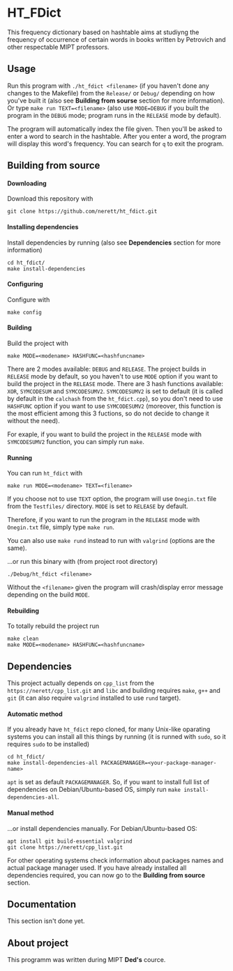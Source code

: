 # HT_FDict
This frequency dictionary based on hashtable aims at studiyng the frequency of occurrence of certain words in books written by Petrovich and other respectable MIPT professors.

## Usage
Run this program with `./ht_fdict <filename>` (if you haven't done any changes to the Makefile) from the `Release/` or `Debug/` depending on how you've built it (also see __Building from sourse__ section for more information). Or type `make run TEXT=<filename>` (also use `MODE=DEBUG` if you built the program in the `DEBUG` mode; program runs in the `RELEASE` mode by default).

The program will automatically index the file given. Then you'll be asked to enter a word to search in the hashtable. After you enter a word, the program will display this word's frequency. You can search for `q` to exit the program.

## Building from source
#### Downloading
Download this repository with

```
git clone https://github.com/nerett/ht_fdict.git
```

#### Installing dependencies
Install dependencies by running (also see __Dependencies__ section for more information)

```
cd ht_fdict/
make install-dependencies
```

#### Configuring
Configure with

```
make config
```

#### Building
Build the project with

```
make MODE=<modename> HASHFUNC=<hashfuncname>
```

There are 2 modes available: `DEBUG` and `RELEASE`. The project builds in `RELEASE` mode by default, so you haven't to use `MODE` option if you want to build the project in the `RELEASE` mode.
There are 3 hash functions available: `XOR`, `SYMCODESUM` and `SYMCODESUMV2`. `SYMCODESUMV2` is set to default (it is called by default in the `calchash` from the `ht_fdict.cpp`), so you don't need to use `HASHFUNC` option if you want to use `SYMCODESUMV2` (moreover, this function is the most efficient among this 3 fuctions, so do not decide to change it without the need).

For exaple, if you want to build the project in the `RELEASE` mode with `SYMCODESUMV2` function, you can simply run `make`.

#### Running
You can run `ht_fdict` with

```
make run MODE=<modename> TEXT=<filename>
```

If you choose not to use `TEXT` option, the program will use `Onegin.txt` file from the `Testfiles/` directory.
`MODE` is set to `RELEASE` by default. 

Therefore, if you want to run the program in the `RELEASE` mode with `Onegin.txt` file, simply type `make run`.

You can also use `make rund` instead to run with `valgrind` (options are the same).

...or run this binary with (from project root directory)

```
./Debug/ht_fdict <filename>
```

Without the `<filename>` given the program will crash/display error message depending on the build `MODE`.

#### Rebuilding
To totally rebuild the project run

```
make clean
make MODE=<modename> HASHFUNC=<hashfuncname>
```

## Dependencies
This project actually depends on `cpp_list` from the `https://nerett/cpp_list.git` and `libc` and building requires `make`, `g++` and `git` (it can also require `valgrind` installed to use `rund` target).

#### Automatic method
If you already have `ht_fdict` repo cloned, for many Unix-like oparating systems you can install all this things by running (it is runned with `sudo`, so it requires `sudo` to be installed)

```
cd ht_fdict/
make install-dependencies-all PACKAGEMANAGER=<your-package-manager-name>
```

`apt` is set as default `PACKAGEMANAGER`. So, if you want to install full list of dependencies on Debian/Ubuntu-based OS, simply run `make install-dependencies-all`.

#### Manual method
...or install dependencies manually.
For Debian/Ubuntu-based OS:

```
apt install git build-essential valgrind
git clone https://nerett/cpp_list.git
```

For other operating systems check information about packages names and actual package manager used.
If you have already installed all dependencies required, you can now go to the __Building from source__ section.


## Documentation
This section isn't done yet.

## About project
This programm was written during MIPT **Ded's** cource.
